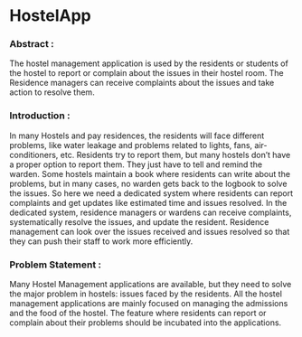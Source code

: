 # HostelApp

<h3>Abstract :</h3>
The hostel management application is used by the residents or students of the hostel to report or complain about the issues in their hostel room. The Residence managers can receive complaints about the issues and take action to resolve them.

<h3>Introduction :</h3>
In many Hostels and pay residences, the residents will face different problems, like water leakage and problems related to lights, fans, air-conditioners, etc. Residents try to report them, but many hostels don’t have a proper option to report them. They just have to tell and remind the warden. Some hostels maintain a book where residents can write about the problems, but in many cases, no warden gets back to the logbook to solve the issues. So here we need a dedicated system where residents can report complaints and get updates like estimated time and issues resolved. In the dedicated system, residence managers or wardens can receive complaints, systematically resolve the issues, and update the resident. Residence management can look over the issues received and issues resolved so that they can push their staff to work more efficiently.


<h3>Problem Statement :</h3>
Many Hostel Management applications are available, but they need to solve the major  problem in hostels: issues faced by the residents. All the hostel management applications are mainly focused on managing the admissions and the food of the hostel. The feature where residents can report or complain about their problems should be incubated into the applications.

